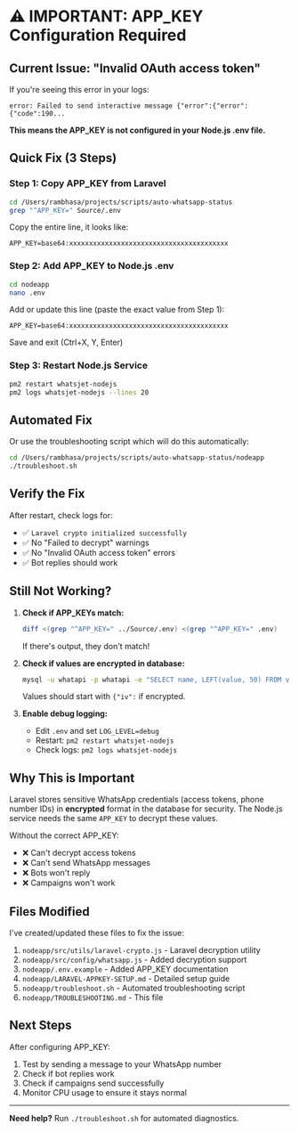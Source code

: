 # ⚠️ IMPORTANT: APP_KEY Configuration Required

## Current Issue: "Invalid OAuth access token"

If you're seeing this error in your logs:
```
error: Failed to send interactive message {"error":{"error":{"code":190...
```

**This means the APP_KEY is not configured in your Node.js .env file.**

## Quick Fix (3 Steps)

### Step 1: Copy APP_KEY from Laravel

```bash
cd /Users/rambhasa/projects/scripts/auto-whatsapp-status
grep "^APP_KEY=" Source/.env
```

Copy the entire line, it looks like:
```
APP_KEY=base64:xxxxxxxxxxxxxxxxxxxxxxxxxxxxxxxxxxxxxxxx
```

### Step 2: Add APP_KEY to Node.js .env

```bash
cd nodeapp
nano .env
```

Add or update this line (paste the exact value from Step 1):
```
APP_KEY=base64:xxxxxxxxxxxxxxxxxxxxxxxxxxxxxxxxxxxxxxxx
```

Save and exit (Ctrl+X, Y, Enter)

### Step 3: Restart Node.js Service

```bash
pm2 restart whatsjet-nodejs
pm2 logs whatsjet-nodejs --lines 20
```

## Automated Fix

Or use the troubleshooting script which will do this automatically:

```bash
cd /Users/rambhasa/projects/scripts/auto-whatsapp-status/nodeapp
./troubleshoot.sh
```

## Verify the Fix

After restart, check logs for:
- ✅ `Laravel crypto initialized successfully` 
- ✅ No "Failed to decrypt" warnings
- ✅ No "Invalid OAuth access token" errors
- ✅ Bot replies should work

## Still Not Working?

1. **Check if APP_KEYs match:**
   ```bash
   diff <(grep "^APP_KEY=" ../Source/.env) <(grep "^APP_KEY=" .env)
   ```
   If there's output, they don't match!

2. **Check if values are encrypted in database:**
   ```bash
   mysql -u whatapi -p whatapi -e "SELECT name, LEFT(value, 50) FROM vendor_settings WHERE name IN ('whatsapp_access_token', 'current_phone_number_id') LIMIT 2;"
   ```
   Values should start with `{"iv":` if encrypted.

3. **Enable debug logging:**
   - Edit `.env` and set `LOG_LEVEL=debug`
   - Restart: `pm2 restart whatsjet-nodejs`
   - Check logs: `pm2 logs whatsjet-nodejs`

## Why This is Important

Laravel stores sensitive WhatsApp credentials (access tokens, phone number IDs) in **encrypted** format in the database for security. The Node.js service needs the same `APP_KEY` to decrypt these values.

Without the correct APP_KEY:
- ❌ Can't decrypt access tokens
- ❌ Can't send WhatsApp messages
- ❌ Bots won't reply
- ❌ Campaigns won't work

## Files Modified

I've created/updated these files to fix the issue:
1. `nodeapp/src/utils/laravel-crypto.js` - Laravel decryption utility
2. `nodeapp/src/config/whatsapp.js` - Added decryption support
3. `nodeapp/.env.example` - Added APP_KEY documentation
4. `nodeapp/LARAVEL-APPKEY-SETUP.md` - Detailed setup guide
5. `nodeapp/troubleshoot.sh` - Automated troubleshooting script
6. `nodeapp/TROUBLESHOOTING.md` - This file

## Next Steps

After configuring APP_KEY:
1. Test by sending a message to your WhatsApp number
2. Check if bot replies work
3. Check if campaigns send successfully
4. Monitor CPU usage to ensure it stays normal

---

**Need help?** Run `./troubleshoot.sh` for automated diagnostics.
